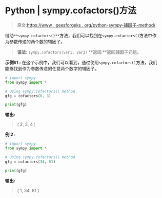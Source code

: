 # Python | sympy.cofactors()方法

> 原文:[https://www . geesforgeks . org/python-sympy-辅因子-method/](https://www.geeksforgeeks.org/python-sympy-cofactors-method/)

借助`**sympy.cofactors()**`方法，我们可以找到在`sympy.cofactors()`方法中作为参数传递的两个数的辅因子。

> **语法:** `sympy.cofactors(var1, var2)`
> **返回:**返回辅因子元组。

**示例#1 :**
在这个示例中，我们可以看到，通过使用`sympy.cofactors()`方法，我们能够找到作为参数传递的任意两个数字的辅因子。

```py
# import sympy
from sympy import *

# Using sympy.cofactors() method
gfg = cofactors(6, 8)

print(gfg)
```

**输出:**

> ( 2, 3, 4 )

**例 2 :**

```py
# import sympy
from sympy import *

# Using sympy.cofactors() method
gfg = cofactors(34, 81)

print(gfg)
```

**输出:**

> ( 1, 34, 81 )